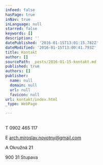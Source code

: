 ```yaml
---
inFeed: false
hasPage: true
inNav: true
inLanguage: null
starred: false
keywords: []
description: ''
datePublished: '2016-01-15T13:01:15.782Z'
dateModified: '2016-01-15T13:00:41.793Z'
title: Kontakt
author: []
sourcePath: _posts/2016-01-15-kontakt.md
published: true
authors: []
publisher:
  name: null
  domain: null
  url: null
  favicon: null
url: kontakt/index.html
_type: WebPage

---
```

## 

T  0902 465 117

E  arch.miroslav.novotny@gmail.com

A  Okružná 21

900 31 Stupava